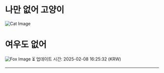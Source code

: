 
# 나만 없어 고양이

![Cat Image](https://cdn2.thecatapi.com/images/MTg5NzY0OQ.jpg)

# 여우도 없어
![Fox Image](https://randomfox.ca/images/35.jpg)
⏳ 업데이트 시간: 2025-02-08 16:25:32 (KRW)

---
